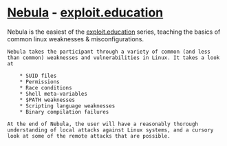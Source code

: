 # [Nebula](https://exploit.education/nebula/) - [exploit.education](https://exploit.education)

Nebula is the easiest of the [exploit.education](https://exploit.education) series, teaching the basics of common linux weaknesses & misconfigurations.

```
Nebula takes the participant through a variety of common (and less than common) weaknesses and vulnerabilities in Linux. It takes a look at

    * SUID files
    * Permissions
    * Race conditions
    * Shell meta-variables
    * $PATH weaknesses
    * Scripting language weaknesses
    * Binary compilation failures

At the end of Nebula, the user will have a reasonably thorough understanding of local attacks against Linux systems, and a cursory look at some of the remote attacks that are possible.
```
